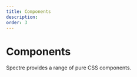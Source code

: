 ```yaml
---
title: Components
description: 
order: 3
---
```


# Components

Spectre provides a range of pure CSS components.

<div class="vp-raw docs-demo columns">
  <Card title="Accordions"
        desc="Used to toggle sections of content"
        path="accordions.html" />
  <Card title="Avatars"
        desc="User profile pictures"
        path="avatars.html" />
  <Card title="Badges"
        desc="Used as unread number indicators"
        path="badges.html" />
  <Card title="Bars"
        desc="Progress of a task or the value within the known range"
        path="bars.html" />
  <Card title="Breadcrumbs"
        desc="Navigational hierarchies to indicate current location"
        path="breadcrumbs.html" />
  <Card title="Cards"
        desc="Flexible content containers"
        path="cards.html" />
  <Card title="Chips"
        desc="Complex entities in small blocks"
        path="chips.html" />
  <Card title="Empty states"
        desc="Navigational hierarchies to indicate current location"
        path="empty.html" />
  <Card title="Menu"
        desc="Vertical list of links or buttons for actions and navigation"
        path="menu.html" />
  <Card title="Modals"
        desc="Flexible dialog prompts"
        path="modals.html" />
  <Card title="Nav"
        desc="Vertical list of links"
        path="nav.html" />
  <Card title="Pagination"
        desc="Pagination enables easily navigating paged content"
        path="pagination.html" />
  <Card title="Panels"
        desc="Flexible view container with auto-expand content section"
        path="panels.html" />
  <Card title="Popovers"
        desc="Small overlay content containers"
        path="popovers.html" />
  <Card title="Steps"
        desc="Progress indicators of a sequence of task steps"
        path="steps.html" />
  <Card title="Tabs"
        desc="Switch between different views"
        path="tabs.html" />
  <Card title="Tiles"
        desc="Repeatable or embeddable information blocks"
        path="tiles.html" />
  <Card title="Toasts"
        desc="Progress indicators of a sequence of task steps"
        path="toasts.html" />
  <Card title="Tooltips"
        desc="Context information labels that appear on hover and focus"
        path="tooltips.html" />
</div>

<!-- @see https://github.com/spectre-org/spectre-docs/issues/17 -->
